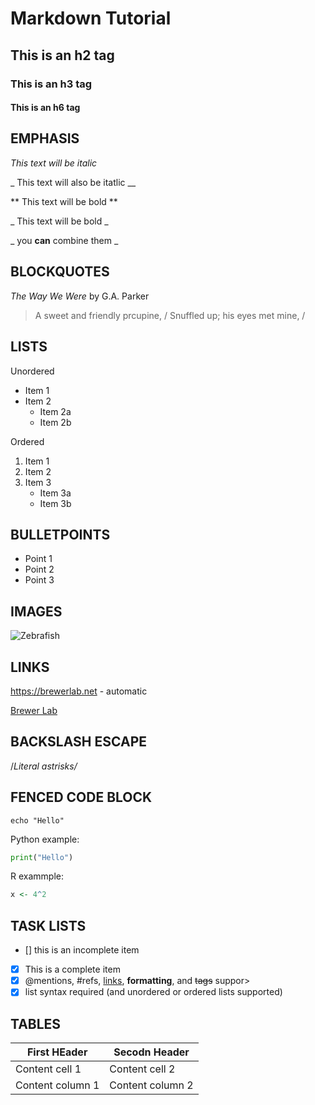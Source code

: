 # Markdown Tutorial

## This is an h2 tag

### This is an h3 tag

#### This is an h6 tag

## EMPHASIS

*This text will be italic*

_ This text will also be itatlic __

** This text will be bold **

_ This text will be bold _

_ you **can** combine them _

## BLOCKQUOTES

_The Way We Were_ by G.A. Parker

> A sweet and friendly prcupine,  /
> Snuffled up; his eyes met mine,  /

## LISTS

Unordered 
* Item 1
* Item 2
	* Item 2a
	* Item 2b

Ordered 
1. Item 1
2. Item 2
3. Item 3
	* Item 3a
	* Item 3b

## BULLETPOINTS
- Point 1
- Point 2
- Point 3

## IMAGES

![Zebrafish](https://3c1703fe8d.site.internapcdn.net/newman/gfx/news/2018/31-scientistsfi.jpg)

## LINKS

https://brewerlab.net - automatic

[Brewer Lab](https://brewerlab.net)

## BACKSLASH ESCAPE

/*Literal astrisks/*

## FENCED CODE BLOCK

```
echo "Hello"
```

Python example:

```python
print("Hello")
```

R exammple:

```r
x <- 4^2
```

## TASK LISTS

- [] this is an incomplete item
- [x] This is a complete item
- [x] @mentions, #refs, [links](), **formatting**, and <del>tags</del> suppor>
- [x] list syntax required (and unordered or ordered lists supported)

## TABLES 

First HEader | Secodn Header 
------------ | -------------
Content cell 1 | Content cell 2
Content column 1 | Content column 2
